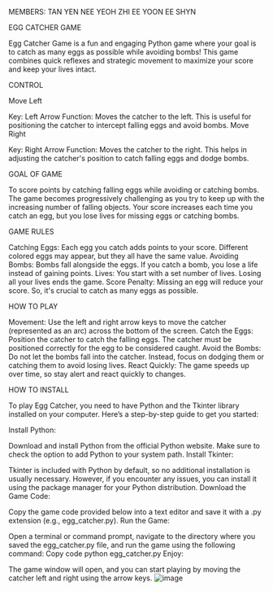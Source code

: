 MEMBERS:
TAN YEN NEE
YEOH ZHI EE
YOON EE SHYN

EGG CATCHER GAME

Egg Catcher Game is a fun and engaging Python game where your goal is to catch as many eggs as possible while avoiding bombs! This game combines quick reflexes and strategic movement to maximize your score and keep your lives intact.

CONTROL

Move Left

Key: Left Arrow 
Function: Moves the catcher to the left. This is useful for positioning the catcher to intercept falling eggs and avoid bombs.
Move Right

Key: Right Arrow 
Function: Moves the catcher to the right. This helps in adjusting the catcher's position to catch falling eggs and dodge bombs.

GOAL OF GAME

To score points by catching falling eggs while avoiding or catching bombs. The game becomes progressively challenging as you try to keep up with the increasing number of falling objects. Your score increases each time you catch an egg, but you lose lives for missing eggs or catching bombs.

GAME RULES

Catching Eggs: Each egg you catch adds points to your score. Different colored eggs may appear, but they all have the same value.
Avoiding Bombs: Bombs fall alongside the eggs. If you catch a bomb, you lose a life instead of gaining points.
Lives: You start with a set number of lives. Losing all your lives ends the game.
Score Penalty: Missing an egg will reduce your score. So, it's crucial to catch as many eggs as possible.

HOW TO PLAY

Movement: Use the left and right arrow keys to move the catcher (represented as an arc) across the bottom of the screen.
Catch the Eggs: Position the catcher to catch the falling eggs. The catcher must be positioned correctly for the egg to be considered caught.
Avoid the Bombs: Do not let the bombs fall into the catcher. Instead, focus on dodging them or catching them to avoid losing lives.
React Quickly: The game speeds up over time, so stay alert and react quickly to changes.

HOW TO INSTALL

To play Egg Catcher, you need to have Python and the Tkinter library installed on your computer. Here’s a step-by-step guide to get you started:

Install Python:

Download and install Python from the official Python website. Make sure to check the option to add Python to your system path.
Install Tkinter:

Tkinter is included with Python by default, so no additional installation is usually necessary. However, if you encounter any issues, you can install it using the package manager for your Python distribution.
Download the Game Code:

Copy the game code provided below into a text editor and save it with a .py extension (e.g., egg_catcher.py).
Run the Game:

Open a terminal or command prompt, navigate to the directory where you saved the egg_catcher.py file, and run the game using the following command:
Copy code
python egg_catcher.py
Enjoy:

The game window will open, and you can start playing by moving the catcher left and right using the arrow keys.
![image](https://github.com/user-attachments/assets/3e1d84c0-fdd5-4eb4-8e8c-a8fe01fc4700)

